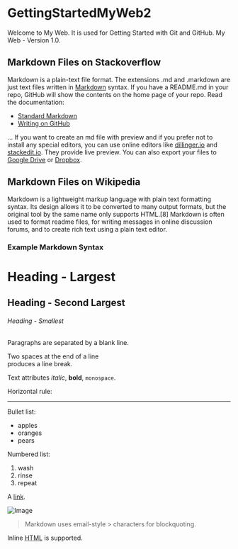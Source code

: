 # GettingStartedMyWeb2
Welcome to My Web.  It is used for Getting Started with Git and GitHub.
My Web - Version 1.0.

## Markdown Files on Stackoverflow

[What file uses .md extension and how should I edit them?]: https://stackoverflow.com/questions/5922882/what-file-uses-md-extension-and-how-should-i-edit-them

Markdown is a plain-text file format. The extensions .md and .markdown are just text files written in [Markdown](https://en.wikipedia.org/wiki/Markdown) syntax. If you have a README.md in your repo, GitHub will show the contents on the home page of your repo. Read the documentation:

* [Standard Markdown](http://daringfireball.net/projects/markdown/)
* [Writing on GitHub](https://help.github.com/en/categories/writing-on-github/)

...
If you want to create an md file with preview and if you prefer not to install any special editors, you can use online editors like [dillinger.io](https://dillinger.io/) and [stackedit.io](https://stackedit.io/). They provide live preview. You can also export your files to [Google Drive](https://drive.google.com/) or [Dropbox](https://dropbox.com/).


## Markdown Files on Wikipedia

[Markdown]: https://en.wikipedia.org/wiki/Markdown.
Markdown is a lightweight markup language with plain text formatting syntax. Its design allows it to be converted to many output formats, but the original tool by the same name only supports HTML.[8] Markdown is often used to format readme files, for writing messages in online discussion forums, and to create rich text using a plain text editor.

### Example Markdown Syntax

# Heading - Largest
## Heading - Second Largest 
###### Heading - Smallest

Paragraphs are separated
by a blank line.

Two spaces at the end of a line  
produces a line break.

Text attributes _italic_, **bold**, `monospace`.

Horizontal rule:

---

Bullet list:

  * apples
  * oranges
  * pears

Numbered list:

  1. wash
  2. rinse
  3. repeat

A [link](example).

  [example]: http://example.com

![Image](Icon-pictures.png "icon")

> Markdown uses email-style > characters for blockquoting.

Inline <abbr title="Hypertext Markup Language">HTML</abbr> is supported.
